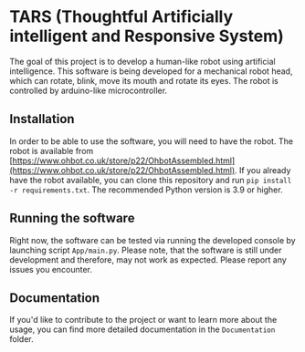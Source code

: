 # TARS (Thoughtful Artificially intelligent and Responsive System)
The goal of this project is to develop a human-like robot using artificial intelligence. This software is being developed for a mechanical robot head, which
can rotate, blink, move its mouth and rotate its eyes. The robot is controlled by arduino-like microcontroller.

## Installation
In order to be able to use the software, you will need to have the robot. The robot is available from [https://www.ohbot.co.uk/store/p22/OhbotAssembled.html](https://www.ohbot.co.uk/store/p22/OhbotAssembled.html).
If you already have the robot available, you can clone this repository and run `pip install -r requirements.txt`. The recommended Python version is 3.9 or higher.

## Running the software
Right now, the software can be tested via running the developed console by launching script `App/main.py`. Please note, that the software is still under development and therefore, may not work as expected.
Please report any issues you encounter.

## Documentation
If you'd like to contribute to the project or want to learn more about the usage, you can find more detailed documentation in the `Documentation` folder.
